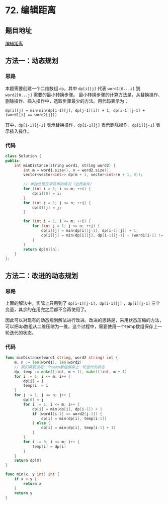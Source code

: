 # 72. 编辑距离

## 题目地址

[编辑距离](https://leetcode-cn.com/problems/edit-distance/)

## 方法一：动态规划

### 思路

本题需要创建一个二维数组 `dp`，其中 `dp[i][j]` 代表 `word1[0...i]` 到 `word2[0...j]` 需要的最小转换步骤。
最小转换步骤的计算方法是，从替换操作、删除操作、插入操作中，选取步骤最少的方法。用代码表示为：

` dp[i][j] = min(min(dp[i-1][j], dp[j-1][i]) + 1, dp[i-1][j-1] + (word1[i] == word2[j])) `

其中，`dp[i-1][j-1]` 表示替换操作，`dp[i-1][j]` 表示删除操作，`dp[i][j-1]` 表示插入操作。

### 代码

```C++
class Solution {
public:
    int minDistance(string word1, string word2) {
        int m = word1.size(), n = word2.size();
        vector<vector<int>> dp(m + 1, vector<int>(n + 1, 0));
        
        // 单独处理空字符串的情况（边界条件）
        for (int i = 1; i <= m; ++i) {
            dp[i][0] = i;
        }
        for (int j = 1; j <= n; ++j) {
            dp[0][j] = j;
        }

        for (int i = 1; i <= m; ++i) {
            for (int j = 1; j <= n; ++j) {
                dp[i][j] = min(dp[i][j-1], dp[i-1][j]) + 1;
                dp[i][j] = min(dp[i][j], dp[i-1][j-1] + (word1[i-1] != word2[j-1]));
            }
        }
        return dp[m][n];
    }
};
```

## 方法二：改进的动态规划

### 思路

上面的解法中，实际上只用到了 `dp[i-1][j-1]`，`dp[i-1][j]` ，`dp[i][j-1]` 三个变量，其余的在用完之后都不会再使用了。

因此可以对现有的动态规划解法进行改进。改进的思路是，采用状态压缩的方法，可以把dp数组从二维压缩为一维。这个过程中，需要使用一个temp数组保存上一轮迭代的状态。

### 代码

```Go
func minDistance(word1 string, word2 string) int {
    m, n := len(word1), len(word2)
    // 我们需要使用一个temp数组保存上一轮迭代的状态
    dp, temp := make([]int, m + 1), make([]int, m + 1)
    for i := 1; i <= m; i++ {
        dp[i] = i
        temp[i] = i
    }
    for j := 1; j <= n; j++ {
        dp[0] = j
        for i := 1; i <= m; i++ {
            dp[i] = min(dp[i], dp[i-1]) + 1
            if (word1[i-1] == word2[j-1]) {
                dp[i] = min(dp[i], temp[i-1])
            } else {
                dp[i] = min(dp[i], temp[i-1] + 1)
            }
        }
        for i := 0; i <= m; i++ {
            temp[i] = dp[i]
        } 
    }
    return dp[m]
}

func min(x, y int) int {
    if x < y {
        return x
    }
    return y
}
```
